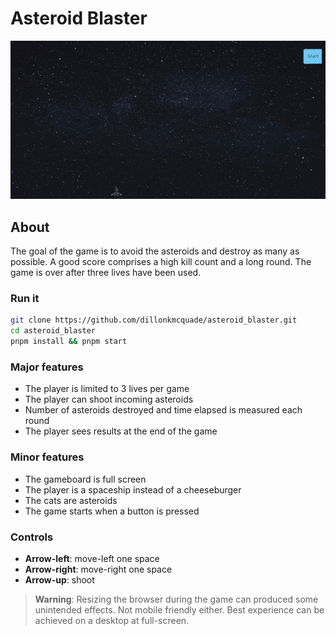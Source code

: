 # Asteroid Blaster

![image of game](public/optimized_app_gif.gif)

## About

The goal of the game is to avoid the asteroids and destroy as many as possible. A good score comprises a high kill count and a long round. The game is over after three lives have been used.

### Run it

```bash
git clone https://github.com/dillonkmcquade/asteroid_blaster.git
cd asteroid_blaster
pnpm install && pnpm start
```

### Major features

- The player is limited to 3 lives per game
- The player can shoot incoming asteroids
- Number of asteroids destroyed and time elapsed is measured each round
- The player sees results at the end of the game

### Minor features

- The gameboard is full screen
- The player is a spaceship instead of a cheeseburger
- The cats are asteroids
- The game starts when a button is pressed

### Controls

- **Arrow-left**: move-left one space
- **Arrow-right**: move-right one space
- **Arrow-up**: shoot

> **Warning**: Resizing the browser during the game can produced some unintended effects. Not mobile friendly either. Best experience can be achieved on a desktop at full-screen.
